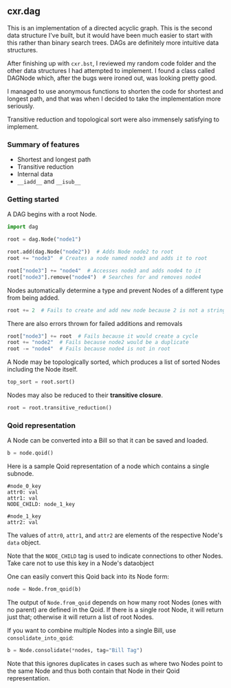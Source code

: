 ## cxr.dag

This is an implementation of a directed acyclic graph. This is the second data structure I've built, but it would have been much easier to start with this rather than binary search trees. DAGs are definitely more intuitive data structures.

After finishing up with `cxr.bst`, I reviewed my random code folder and the other data structures I had attempted to implement. I found a class called DAGNode which, after the bugs were ironed out, was looking pretty good.

I managed to use anonymous functions to shorten the code for shortest and longest path, and that was when I decided to take the implementation more seriously.

Transitive reduction and topological sort were also immensely satisfying to implement.

### Summary of features

* Shortest and longest path
* Transitive reduction
* Internal data
* `__iadd__` and `__isub__`

### Getting started

A DAG begins with a root Node.

```python
import dag

root = dag.Node("node1")

root.add(dag.Node("node2"))  # Adds Node node2 to root
root += "node3"  # Creates a node named node3 and adds it to root

root["node3"] += "node4"  # Accesses node3 and adds node4 to it
root["node3"].remove("node4")  # Searches for and removes node4
```

Nodes automatically determine a type and prevent Nodes of a different type from being added.

```python
root += 2  # Fails to create and add new node because 2 is not a string
```

There are also errors thrown for failed additions and removals

```python
root["node3"] += root  # Fails because it would create a cycle
root += "node2"  # Fails because node2 would be a duplicate
root -= "node4"  # Fails because node4 is not in root
```

A Node may be topologically sorted, which produces a list of sorted Nodes including the Node itself.

```python
top_sort = root.sort()
```

Nodes may also be reduced to their __transitive closure__.

```python
root = root.transitive_reduction()
```

### Qoid representation

A Node can be converted into a Bill so that it can be saved and loaded.

```python
b = node.qoid()
```

Here is a sample Qoid representation of a node which contains a single subnode.

```
#node_0_key
attr0: val
attr1: val
NODE_CHILD: node_1_key

#node_1_key
attr2: val
```

The values of `attr0`, `attr1`, and `attr2` are elements of the respective Node's `data` object. 

Note that the `NODE_CHILD` tag is used to indicate connections to other Nodes. Take care not to use this key in a Node's dataobject

One can easily convert this Qoid back into its Node form:

```python
node = Node.from_qoid(b)
```

The output of `Node.from_qoid` depends on how many root Nodes (ones with no parent) are defined in the Qoid. If there is a single root Node, it will return just that; otherwise it will return a list of root Nodes.

If you want to combine multiple Nodes into a single Bill, use `consolidate_into_qoid`:

```python
b = Node.consolidate(*nodes, tag="Bill Tag")
```

Note that this ignores duplicates in cases such as where two Nodes point to the same Node and thus both contain that Node in their Qoid representation.

